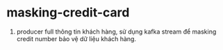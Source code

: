 # masking-credit-card

1. producer full thông tin khách hàng, sử dụng kafka stream để masking credit number bảo vệ dữ liệu khách hàng.
